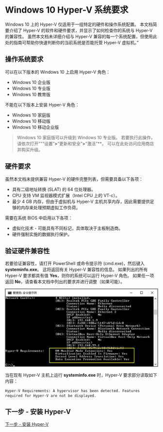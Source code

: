 # Windows 10 Hyper-V 系统要求

Windows 10 上的 Hyper-V 仅适用于一组特定的硬件和操作系统配置。 本文档简要介绍了 Hyper-V 的软件和硬件要求，并显示了如何检查你的系统与 Hyper-V 的兼容性。 虽然本文档未详细介绍与 Hyper-V 兼容的每一个系统配置，但使用此处的指南可帮助你快速判断你的当前系统是否能托管 Hyper-V 虚拟机。”

## 操作系统要求

可以在以下版本的 Windows 10 上启用 Hyper-V 角色：

- Windows 10 企业版
- Windows 10 专业版
- Windows 10 教育版

不能在以下版本上安装 Hyper-V 角色：

- Windows 10 家庭版
- Windows 10 移动版
- Windows 10 移动企业版

> Windows 10 家庭版可以升级到 Windows 10 专业版。 若要执行此操作，请依次打开""“设置”**>**“更新和安全”**>**“激活”**。 可以在此处访问应用商店并购买升级。

## 硬件要求

虽然本文档未提供兼容 Hyper-V 的硬件完整列表，但需要具备以下各项：

- 具有二级地址转换 (SLAT) 的 64 位处理器。
- CPU 支持 VM 监视器模式扩展（Intel CPU 上的 VT-c）。
- 最少 4 GB 内存，但由于虚拟机与 Hyper-V 主机共享内存，因此需要提供足够的内存来处理预期虚拟工作负荷。

需要在系统 BIOS 中启用以下各项：
- 虚拟化技术 - 可能具有不同标记，具体取决于主板制造商。
- 硬件强制实施的数据执行保护。

## 验证硬件兼容性

若要验证兼容性，请打开 PowerShell 或命令提示符 (cmd.exe)，然后键入 **systeminfo.exe**。 这将返回有关 Hyper-V 兼容性的信息。
如果列出的所有 Hyper-V 要求都具有值 **Yes**，则你的系统可以运行 Hyper-V 角色。 如果任一项返回 **No**，请查看本文档中列出的要求并进行调整（如果可能）。

![](media/SystemInfo_upd.png)

当在现有 Hyper-V 主机上运行 **systeminfo.exe** 时，Hyper-V 要求部分读取如下内容：

```
Hyper-V Requirements: A hypervisor has been detected. Features required for Hyper-V are not be displayed.
```

## 下一步 - 安装 Hyper-V

[下一步 - 安装 Hyper-V](walkthrough_install.md)




